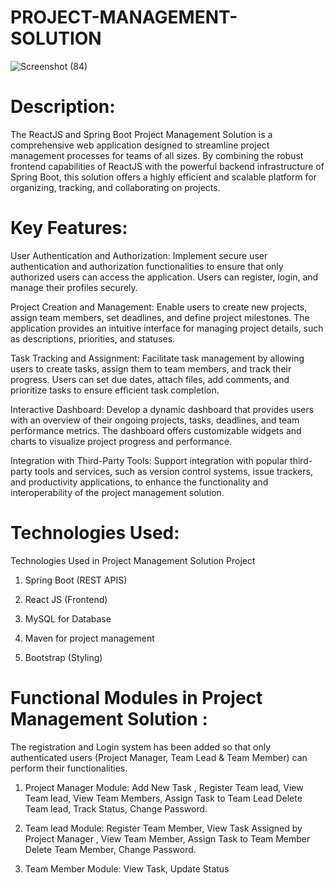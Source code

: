 # PROJECT-MANAGEMENT-SOLUTION
![Screenshot (84)](https://github.com/bhavananaikawadi/PROJECT-MANAGEMENT-SOLUTION/assets/52827860/28fb6f63-d453-4887-a212-ea2e9719188a)
# Description:
The ReactJS and Spring Boot Project Management Solution is a comprehensive web application designed to streamline project management processes for teams of all sizes. By combining the robust frontend capabilities of ReactJS with the powerful backend infrastructure of Spring Boot, this solution offers a highly efficient and scalable platform for organizing, tracking, and collaborating on projects.

# Key Features:
User Authentication and Authorization: Implement secure user authentication and authorization functionalities to ensure that only authorized users can access the application. Users can register, login, and manage their profiles securely.

Project Creation and Management: Enable users to create new projects, assign team members, set deadlines, and define project milestones. The application provides an intuitive interface for managing project details, such as descriptions, priorities, and statuses.

Task Tracking and Assignment: Facilitate task management by allowing users to create tasks, assign them to team members, and track their progress. Users can set due dates, attach files, add comments, and prioritize tasks to ensure efficient task completion.

Interactive Dashboard: Develop a dynamic dashboard that provides users with an overview of their ongoing projects, tasks, deadlines, and team performance metrics. The dashboard offers customizable widgets and charts to visualize project progress and performance.

Integration with Third-Party Tools: Support integration with popular third-party tools and services, such as version control systems, issue trackers, and productivity applications, to enhance the functionality and interoperability of the project management solution.

# Technologies Used:
Technologies Used in Project Management Solution Project

1) Spring Boot (REST APIS)

2) React JS (Frontend)

3) MySQL for Database

4) Maven for project management

5) Bootstrap (Styling)

# Functional Modules in Project Management Solution :
The registration and Login system has been added so that only authenticated users (Project Manager, Team Lead & Team Member) can perform their functionalities.

1) Project Manager Module:
Add New Task , Register Team lead, View Team lead, View Team Members, Assign Task to Team Lead Delete Team lead, Track Status, Change Password.

2) Team lead Module:
Register Team Member, View Task Assigned by Project Manager , View Team Member, Assign Task to Team Member Delete Team Member, Change Password.

3) Team Member Module: View Task, Update Status
